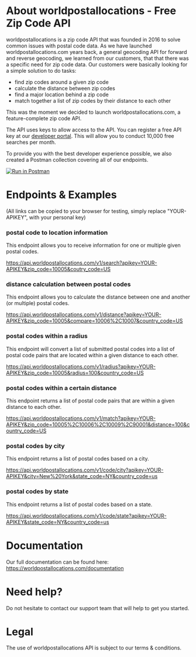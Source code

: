 # About worldpostallocations - Free Zip Code API
worldpostallocations is a zip code API that was founded in 2016 to solve common issues with postal code data. As we have launched worldpostallocations.com years back, a general geocoding API for forward and reverse geocoding, we learned from our customers, that that there was a specific need for zip code data. Our customers were basically looking for a simple solution to do tasks: 

* find zip codes around a given zip code
* calculate the distance between zip codes
* find a major location behind a zip code
* match together a list of zip codes by their distance to each other

This was the moment we decided to launch worldpostallocations.com, a feature-complete zip code API. 

The API uses keys to allow access to the API. You can register a free API key at our [developer portal](https://app.worldpostallocations.com.com/register?plan=free). This will allow you to conduct 10,000 free searches per month. 

To provide you with the best developer experience possible, we also created a Postman collection covering all of our endpoints.

[![Run in Postman](https://run.pstmn.io/button.svg)](https://app.getpostman.com/run-collection/2s83zjsisA)

# Endpoints &amp; Examples
(All links can be copied to your browser for testing, simply replace "YOUR-APIKEY", with your personal key)

### postal code to location information
This endpoint allows you to receive information for one or multiple given postal codes.

https://api.worldpostallocations.com/v1/search?apikey=YOUR-APIKEY&zip_code=10005&coutry_code=US

### distance calculation between postal codes
This endpoint allows you to calculate the distance between one and another (or multiple) postal codes.

https://api.worldpostallocations.com/v1/distance?apikey=YOUR-APIKEY&zip_code=10005&compare=10006%2C10007&country_code=US

### postal codes within a radius
This endpoint will convert a list of submitted postal codes into a list of postal code pairs that are located within a given distance to each other.

https://api.worldpostallocations.com/v1/radius?apikey=YOUR-APIKEY&zip_code=10005&radius=100&country_code=US

### postal codes within a certain distance
This endpoint returns a list of postal code pairs that are within a given distance to each other.

https://api.worldpostallocations.com/v1/match?apikey=YOUR-APIKEY&zip_code=10005%2C10006%2C10009%2C90001&distance=100&country_code=US

### postal codes by city
This endpoint returns a list of postal codes based on a city.

https://api.worldpostallocations.com/v1/code/city?apikey=YOUR-APIKEY&city=New%20York&state_code=NY&country_code=us

### postal codes by state
This endpoint returns a list of postal codes based on a state.

https://api.worldpostallocations.com/v1/code/state?apikey=YOUR-APIKEY&state_code=NY&country_code=us


# Documentation
Our full documentation can be found here: https://worldpostallocations.com/documentation

# Need help?
Do not hesitate to contact our support team that will help to get you started.

# Legal
The use of worldpostallocations API is subject to our terms & conditions.
